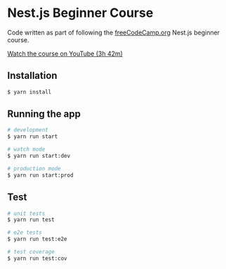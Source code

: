 # Nest.js Beginner Course

Code written as part of following the [freeCodeCamp.org](https://www.freecodecamp.org/) Nest.js beginner course.

[Watch the course on YouTube (3h 42m)](https://www.youtube.com/watch?v=GHTA143_b-s)

## Installation

```bash
$ yarn install
```

## Running the app

```bash
# development
$ yarn run start

# watch mode
$ yarn run start:dev

# production mode
$ yarn run start:prod
```

## Test

```bash
# unit tests
$ yarn run test

# e2e tests
$ yarn run test:e2e

# test coverage
$ yarn run test:cov
```
